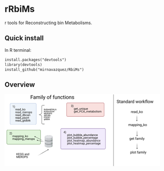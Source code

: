# rRbiMs

r tools for Reconstructing bin Metabolisms.

## Quick install

In R terminal:

```
install.packages("devtools")
library(devtools)
install_github("mirnavazquez/RbiMs")
```
  
## Overview 

![](inst/rRbiMs-2.png)
